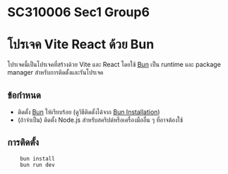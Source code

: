 # SC310006 Sec1 Group6
# โปรเจค Vite React ด้วย Bun

โปรเจคนี้เป็นโปรเจคที่สร้างด้วย Vite และ React โดยใช้ [Bun](https://bun.sh) เป็น runtime และ package manager สำหรับการติดตั้งและรันโปรเจค

## ข้อกำหนด

- ติดตั้ง [Bun](https://bun.sh) ให้เรียบร้อย (ดูวิธีติดตั้งได้จาก [Bun Installation](https://bun.sh/docs/install))
- (ถ้าจำเป็น) ติดตั้ง Node.js สำหรับสคริปต์หรือเครื่องมืออื่น ๆ ที่อาจต้องใช้

## การติดตั้ง
```
    bun install
    bun run dev
```
